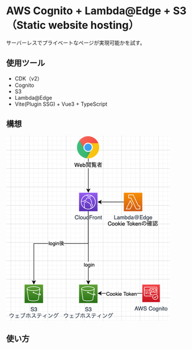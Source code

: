 # AWS Cognito + Lambda@Edge + S3（Static website hosting）

サーバーレスでプライベートなページが実現可能かを試す。

## 使用ツール

 - CDK（v2）
  - Cognito
  - S3
  - Lambda@Edge
 - Vite(Plugin SSG) + Vue3 + TypeScript

## 構想

<img src="./cognito-lambda_edge.png">

## 使い方
